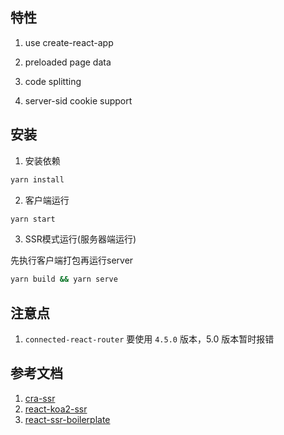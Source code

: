 ## 特性

1. use create-react-app

2. preloaded page data

3. code splitting

4. server-sid cookie support

## 安装

1. 安装依赖

```bash
yarn install
```

2. 客户端运行

```bash
yarn start
```

3. SSR模式运行(服务器端运行)

先执行客户端打包再运行server

```bash
yarn build && yarn serve
```

## 注意点

1. `connected-react-router` 要使用 `4.5.0` 版本，5.0 版本暂时报错

## 参考文档

1. [cra-ssr](https://github.com/cereallarceny/cra-ssr)
2. [react-koa2-ssr](https://github.com/yangfan0095/react-koa2-ssr)
3. [react-ssr-boilerplate](https://github.com/justemit/react-ssr-boilerplate)